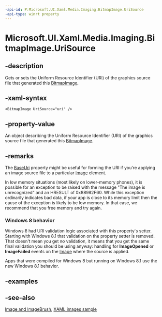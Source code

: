 ```yaml
---
-api-id: P:Microsoft.UI.Xaml.Media.Imaging.BitmapImage.UriSource
-api-type: winrt property
---
```


<!-- Property syntax
public Windows.Foundation.Uri UriSource { get;  set; }
-->

# Microsoft.UI.Xaml.Media.Imaging.BitmapImage.UriSource

## -description
Gets or sets the Uniform Resource Identifier (URI) of the graphics source file that generated this [BitmapImage](bitmapimage.md).

## -xaml-syntax
```xaml
<BitmapImage UriSource="uri" />
```


## -property-value
An object describing the Uniform Resource Identifier (URI) of the graphics source file that generated this [BitmapImage](bitmapimage.md).

## -remarks
The [BaseUri](../microsoft.ui.xaml/frameworkelement_baseuri.md) property might be useful for forming the URI if you're applying an image source file to a particular [Image](../microsoft.ui.xaml.controls/image.md) element.

In low memory situations (most likely on lower-memory phones), it is possible for an exception to be raised with the message "The image is unrecognized" and an HRESULT of 0x88982F60. While this exception ordinarily indicates bad data, if your app is close to its memory limit then the cause of the exception is likely to be low memory. In that case, we recommend that you free memory and try again.


<!--The following remark is relevant for Windows 8 > 8.1 migration. See WBB 464216-->
### Windows 8 behavior

Windows 8 had URI validation logic associated with this property's setter. Starting with Windows 8.1 that validation on the property setter is removed. That doesn't mean you get no validation, it means that you get the same final validation you should be using anyway: handling for **ImageOpened** or **ImageFailed** events on the [Image](../microsoft.ui.xaml.controls/image.md) where the source is applied.

Apps that were compiled for Windows 8 but running on Windows 8.1 use the new Windows 8.1 behavior.

## -examples

## -see-also
[Image and ImageBrush](/windows/uwp/controls-and-patterns/images-imagebrushes), [XAML images sample](https://github.com/microsoftarchive/msdn-code-gallery-microsoft/tree/master/Official%20Windows%20Platform%20Sample/XAML%20images%20sample)

